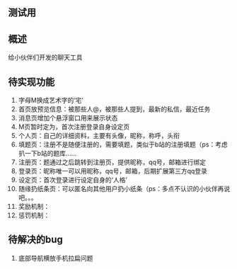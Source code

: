 ## 测试用
## 概述 

给小伙伴们开发的聊天工具

## 待实现功能

1. 字母M换成艺术字的‘宅’
2. 首页放预览信息：被那些人@，被那些人提到，最新的私信，最近任务
3. 消息页增加个悬浮窗口用来展示状态
4. M页暂时定为，首次注册登录自身设定页
5. 个人页：自己的详细资料，主要有头像，昵称，称呼，头衔
6. 填题页：注册不是随便注册的，需要填题，类似于b站的注册填题（ps：考虑扒一下b站的题库……
7. 注册页：题通过之后跳转到注册页，提供昵称，qq号，邮箱进行绑定
8. 登录页：昵称唯一可以用昵称，qq号，邮箱，后期扩展第三方qq登录
9. 设定页：首次登录进行设定自身的‘人格’
10. 随缘扔纸条页：可以匿名向其他用户扔小纸条（ps：多点不认识的小伙伴再说吧。。。
11. 奖励机制：
12. 惩罚机制：

## 待解决的bug
1. 底部导航横放手机拉扁问题